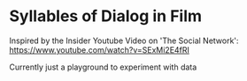 # Syllables of Dialog in Film
Inspired by the Insider Youtube Video on 'The Social Network': https://www.youtube.com/watch?v=SExMi2E4fRI

Currently just a playground to experiment with data